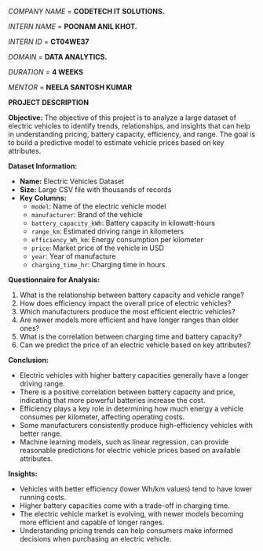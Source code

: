 *COMPANY NAME* = **CODETECH IT SOLUTIONS.**

*INTERN NAME* = **POONAM ANIL KHOT.**

*INTERN ID* =  **CT04WE37**

*DOMAIN* = **DATA ANALYTICS.**

*DURATION* = **4 WEEKS**

*MENTOR* = **NEELA SANTOSH KUMAR**

**PROJECT DESCRIPTION**

**Objective:**
The objective of this project is to analyze a large dataset of electric vehicles to identify trends, relationships, and insights that can help in understanding pricing, battery capacity, efficiency, and range. The goal is to build a predictive model to estimate vehicle prices based on key attributes.

**Dataset Information:**
- **Name:** Electric Vehicles Dataset
- **Size:** Large CSV file with thousands of records
- **Key Columns:**
  - `model`: Name of the electric vehicle model
  - `manufacturer`: Brand of the vehicle
  - `battery_capacity_kWh`: Battery capacity in kilowatt-hours
  - `range_km`: Estimated driving range in kilometers
  - `efficiency_Wh_km`: Energy consumption per kilometer
  - `price`: Market price of the vehicle in USD
  - `year`: Year of manufacture
  - `charging_time_hr`: Charging time in hours
  
**Questionnaire for Analysis:**
1. What is the relationship between battery capacity and vehicle range?
2. How does efficiency impact the overall price of electric vehicles?
3. Which manufacturers produce the most efficient electric vehicles?
4. Are newer models more efficient and have longer ranges than older ones?
5. What is the correlation between charging time and battery capacity?
6. Can we predict the price of an electric vehicle based on key attributes?

**Conclusion:**
- Electric vehicles with higher battery capacities generally have a longer driving range.
- There is a positive correlation between battery capacity and price, indicating that more powerful batteries increase the cost.
- Efficiency plays a key role in determining how much energy a vehicle consumes per kilometer, affecting operating costs.
- Some manufacturers consistently produce high-efficiency vehicles with better range.
- Machine learning models, such as linear regression, can provide reasonable predictions for electric vehicle prices based on available attributes.

**Insights:**
- Vehicles with better efficiency (lower Wh/km values) tend to have lower running costs.
- Higher battery capacities come with a trade-off in charging time.
- The electric vehicle market is evolving, with newer models becoming more efficient and capable of longer ranges.
- Understanding pricing trends can help consumers make informed decisions when purchasing an electric vehicle.


